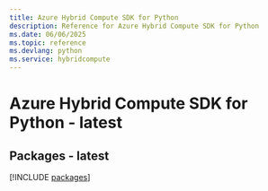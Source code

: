 ```yaml
---
title: Azure Hybrid Compute SDK for Python
description: Reference for Azure Hybrid Compute SDK for Python
ms.date: 06/06/2025
ms.topic: reference
ms.devlang: python
ms.service: hybridcompute
---
```

# Azure Hybrid Compute SDK for Python - latest
## Packages - latest
[!INCLUDE [packages](hybrid-compute-index.md)]